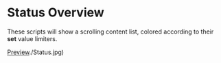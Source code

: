 Status Overview
================

These scripts will show a scrolling content list, colored according to their **set** value limiters.

[Preview]()./Status.jpg)